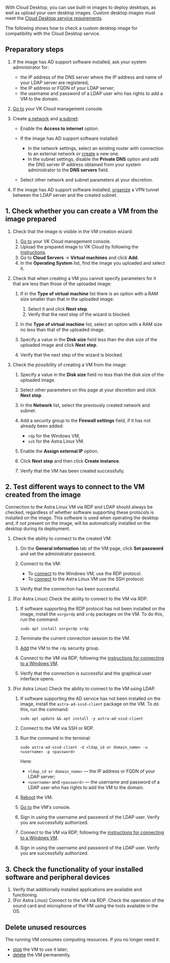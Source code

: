 With Cloud Desktop, you can use built-in images to deploy desktops, as well as upload your own desktop images. Custom desktop images must meet the [Cloud Desktop service requirements](/en/computing/cloud-desktops/concepts/desktop-image).

The following shows how to check a custom desktop image for compatibility with the Cloud Desktop service.

## Preparatory steps

1. If the image has AD support software installed, ask your system administrator for:

     - the IP address of the DNS server where the IP address and name of your LDAP server are registered;
     - the IP address or FQDN of your LDAP server;
     - the username and password of a LDAP user who has rights to add a VM to the domain.

1. [Go to](https://msk.cloud.vk.com/app) your VK Cloud management console.
1. Create [a network](/en/networks/vnet/service-management/net#creating_network) and [a subnet](/en/networks/vnet/service-management/net#creating_subnet):

     - Enable the **Access to internet** option.
     - If the image has AD support software installed:

         - In the network settings, select an existing router with connection to an external network or [create](/en/networks/vnet/service-management/router#adding_a_router) a new one.
         - In the subnet settings, disable the **Private DNS** option and add the DNS server IP address obtained from your system administrator to the **DNS servers** field.

     - Select other network and subnet parameters at your discretion.

1. If the image has AD support software installed, [organize](/en/computing/cloud-desktops/how-to-guides/ipsec) a VPN tunnel between the LDAP server and the created subnet.

## 1. Check whether you can create a VM from the image prepared

1. Check that the image is visible in the VM creation wizard:

     1. [Go to](https://msk.cloud.vk.com/app) your VK Cloud management console.
     1. Upload the prepared image to VK Cloud by following the [instructions](/en/computing/iaas/service-management/images/images-manage#importing_an_image).
     1. Go to **Cloud Servers** → **Virtual machines** and click **Add**.
     1. In the **Operating System** list, find the image you uploaded and select it.

1. Check that when creating a VM you cannot specify parameters for it that are less than those of the uploaded image:

     1. If in the **Type of virtual machine** list there is an option with a RAM size smaller than that in the uploaded image:

         1. Select it and click **Next step**.
         1. Verify that the next step of the wizard is blocked.

     1. In the **Type of virtual machine** list, select an option with a RAM size no less than that of the uploaded image.
     1. Specify a value in the **Disk size** field less than the disk size of the uploaded image and click **Next step**.
     1. Verify that the next step of the wizard is blocked.

1. Check the possibility of creating a VM from the image:

     1. Specify a value in the **Disk size** field no less than the disk size of the uploaded image.
     1. Select other parameters on this page at your discretion and click **Next step**.
     1. In the **Network** list, select the previously created network and subnet.
     1. Add a security group to the **Firewall settings** field, if it has not already been added:

        - `rdp` for the Windows VM,
        - `ssh` for the Astra Linux VM.

     1. Enable the **Assign external IP** option.
     1. Click **Next step** and then click **Create instance**.
     1. Verify that the VM has been created successfully.

## 2. Test different ways to connect to the VM created from the image

<info>

Connection to the Astra Linux VM via RDP and LDAP should always be checked, regardless of whether software supporting these protocols is installed on the image. This software is used when operating the desktop and, if not present on the image, will be automatically installed on the desktop during its deployment.

</info>

1. Check the ability to connect to the created VM:

     1. On the **General information** tab of the VM page, click **Set password** and set the administrator password.
     1. Connect to the VM:

         - To [connect](/en/computing/iaas/service-management/vm/vm-connect/vm-connect-win) to the Windows VM, use the RDP protocol.
         - To [connect](/en/computing/iaas/service-management/vm/vm-connect/vm-connect-nix) to the Astra Linux VM use the SSH protocol.

     1. Verify that the connection has been successful.

1. (For Astra Linux) Check the ability to connect to the VM via RDP.

     1. If software supporting the RDP protocol has not been installed on the image, install the `xorgxrdp` and `xrdp` packages on the VM. To do this, run the command:

         ```shell
         sudo apt install xorgxrdp xrdp
         ```

     1. Terminate the current connection session to the VM.
     1. [Add](/en/networks/vnet/service-management/secgroups#assign-rule) the VM to the `rdp` security group.
     1. Connect to the VM via RDP, following the [instructions for connecting to a Windows VM](/en/computing/iaas/service-management/vm/vm-connect/vm-connect-win#3_connect_to_vm).
     1. Verify that the connection is successful and the graphical user interface opens.

1. (For Astra Linux) Check the ability to connect to the VM using LDAP.

     1. If software supporting the AD service has not been installed on the image, install the `astra-ad-sssd-client` package on the VM. To do this, run the command:

         ```shell
         sudo apt update && apt install -y astra-ad-sssd-client
         ```

     1. Connect to the VM via SSH or RDP.
     1. Run the command in the terminal:

         ```shell
         sudo astra-ad-sssd-client -d <ldap_id or domain_name> -u <username> -p <password>
         ```

         Here:

           - `<ldap_id or domain_name>` — the IP address or FQDN of your LDAP server;
           - `<username>` and `<password>` — the username and password of a LDAP user who has rights to add the VM to the domain.

     1. [Reboot](/en/computing/iaas/service-management/vm/vm-manage#start_stop_restart_vm) the VM.
     1. [Go to](/en/computing/iaas/service-management/vm/vm-console#the_vnc_console) the VM's console.
     1. Sign in using the username and password of the LDAP user. Verify you are successfully authorized.
     1. Connect to the VM via RDP, following the [instructions for connecting to a Windows VM](/en/computing/iaas/service-management/vm/vm-connect/vm-connect-win#3_connect_to_vm).
     1. Sign in using the username and password of the LDAP user. Verify you are successfully authorized.

## 3. Check the functionality of your installed software and peripheral devices

1. Verify that additionally installed applications are available and functioning.
1. (For Astra Linux) Connect to the VM via RDP. Check the operation of the sound card and microphone of the VM using the tools available in the OS.

## Delete unused resources

The running VM consumes computing resources. If you no longer need it:

- [stop](/en/computing/iaas/service-management/vm/vm-manage#start_stop_restart_vm) the VM to use it later;
- [delete](/en/computing/iaas/service-management/vm/vm-manage#delete_vm) the VM permanently.
